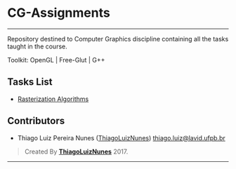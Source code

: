 # CG-Assignments

---

Repository destined to Computer Graphics discipline containing all the tasks taught in the course.

Toolkit: OpenGL | Free-Glut | G++

## Tasks List

* [Rasterization Algorithms](https://github.com/ThiagoLuizNunes/CG-Assignments/tree/master/cg_framework)

## Contributors

* Thiago Luiz Pereira Nunes ([ThiagoLuizNunes](https://github.com/ThiagoLuizNunes)) thiago.luiz@lavid.ufpb.br

>Created By **[ThiagoLuizNunes](https://www.linkedin.com/in/thiago-luiz-507483112/)** 2017.

---
